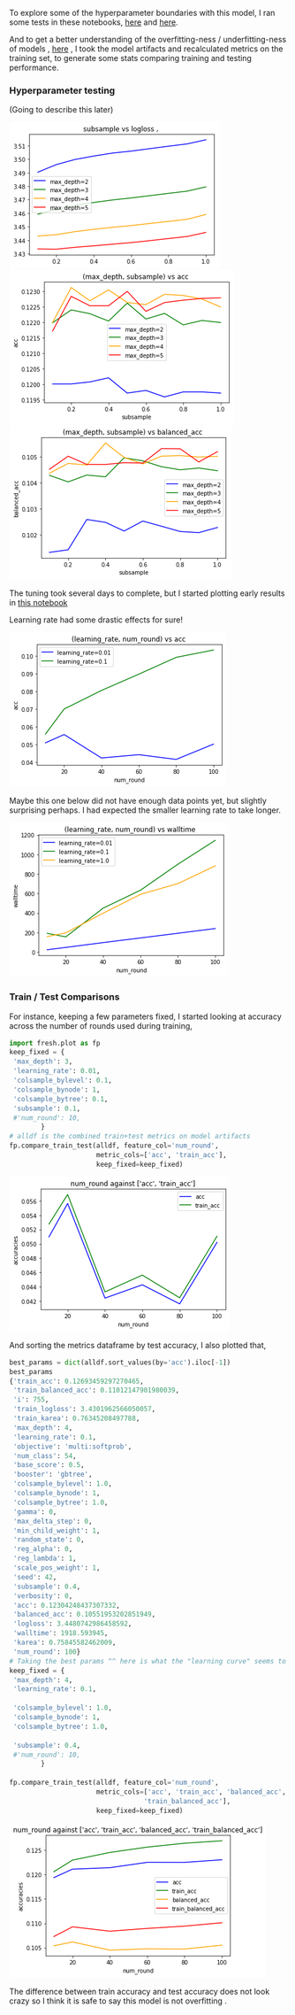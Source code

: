 

To explore some of the hyperparameter boundaries with this model, I ran some tests in these notebooks, [here](https://github.com/namoopsoo/learn-citibike/blob/master/notes/2020-07-09-aws.md) and [here](https://github.com/namoopsoo/learn-citibike/blob/2020-revisit/notes/2020-07-10-aws.md).

And to get a better understanding of the overfitting-ness / underfitting-ness of models , [here](https://github.com/namoopsoo/learn-citibike/blob/master/notes/2020-07-16-local.md#2020-07-18) , I took the model artifacts and recalculated metrics on the training set, to generate some stats comparing training and testing performance.


### Hyperparameter testing
(Going to describe this later)

<img src="https://github.com/namoopsoo/learn-citibike/raw/master/notes/2020-07-09-aws_files/2020-07-09-aws_10_1.png">

<img src="https://github.com/namoopsoo/learn-citibike/raw/master/notes/2020-07-09-aws_files/2020-07-09-aws_13_0.png">

<img src="https://github.com/namoopsoo/learn-citibike/raw/master/notes/2020-07-09-aws_files/2020-07-09-aws_14_0.png">

The tuning took several days to complete, but I started plotting early results in [this notebook](https://github.com/namoopsoo/learn-citibike/blob/master/notes/2020-07-11-local.md)

Learning rate had some drastic effects for sure!

<img src="https://github.com/namoopsoo/learn-citibike/raw/master/notes/2020-07-11-local_files/2020-07-11-local_17_0.png">

Maybe this one below did not have enough data points yet, but slightly surprising perhaps. I had expected the smaller learning rate to take longer. 

<img src="https://github.com/namoopsoo/learn-citibike/raw/master/notes/2020-07-11-local_files/2020-07-11-local_33_0.png">



### Train / Test Comparisons

For instance, keeping a few parameters fixed, I started looking at accuracy across the number of rounds used during training,

```python
import fresh.plot as fp
keep_fixed = {
 'max_depth': 3,
 'learning_rate': 0.01,
 'colsample_bylevel': 0.1,
 'colsample_bynode': 1,
 'colsample_bytree': 0.1,
 'subsample': 0.1,
 #'num_round': 10,
        }
# alldf is the combined train+test metrics on model artifacts
fp.compare_train_test(alldf, feature_col='num_round',
                      metric_cols=['acc', 'train_acc'],
                      keep_fixed=keep_fixed)
```

<img src="https://github.com/namoopsoo/learn-citibike/raw/master/notes/2020-07-16-local_files/2020-07-16-local_28_0.png" >

And sorting the metrics dataframe by test accuracy, I also plotted that,

```python
best_params = dict(alldf.sort_values(by='acc').iloc[-1])
best_params
{'train_acc': 0.12693459297270465,
 'train_balanced_acc': 0.11012147901980039,
 'i': 755,
 'train_logloss': 3.4301962566050057,
 'train_karea': 0.76345208497788,
 'max_depth': 4,
 'learning_rate': 0.1,
 'objective': 'multi:softprob',
 'num_class': 54,
 'base_score': 0.5,
 'booster': 'gbtree',
 'colsample_bylevel': 1.0,
 'colsample_bynode': 1,
 'colsample_bytree': 1.0,
 'gamma': 0,
 'max_delta_step': 0,
 'min_child_weight': 1,
 'random_state': 0,
 'reg_alpha': 0,
 'reg_lambda': 1,
 'scale_pos_weight': 1,
 'seed': 42,
 'subsample': 0.4,
 'verbosity': 0,
 'acc': 0.12304248437307332,
 'balanced_acc': 0.10551953202851949,
 'logloss': 3.4480742986458592,
 'walltime': 1918.593945,
 'karea': 0.75845582462009,
 'num_round': 100}
# Taking the best params ^^ here is what the "learning curve" seems to look like
keep_fixed = {
 'max_depth': 4,
 'learning_rate': 0.1,

 'colsample_bylevel': 1.0,
 'colsample_bynode': 1,
 'colsample_bytree': 1.0,

 'subsample': 0.4,
 #'num_round': 10,
        }

fp.compare_train_test(alldf, feature_col='num_round',
                      metric_cols=['acc', 'train_acc', 'balanced_acc',
                                  'train_balanced_acc'],
                      keep_fixed=keep_fixed)
```


<img src="https://github.com/namoopsoo/learn-citibike/raw/master/notes/2020-07-16-local_files/2020-07-16-local_31_0.png">

The difference between train accuracy and test accuracy does not look crazy so I think it is safe to say this model is not overfitting .

